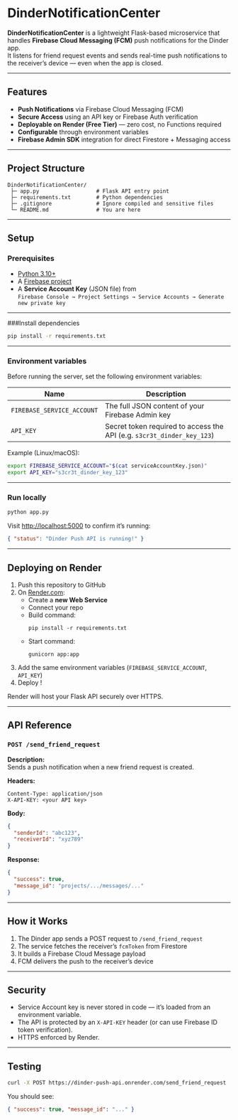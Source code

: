 # DinderNotificationCenter

**DinderNotificationCenter** is a lightweight Flask-based microservice that handles **Firebase Cloud Messaging (FCM)** push notifications for the Dinder app.  
It listens for friend request events and sends real-time push notifications to the receiver’s device — even when the app is closed.

---

## Features

- **Push Notifications** via Firebase Cloud Messaging (FCM)  
- **Secure Access** using an API key or Firebase Auth verification  
- **Deployable on Render (Free Tier)** — zero cost, no Functions required  
- **Configurable** through environment variables  
- **Firebase Admin SDK** integration for direct Firestore + Messaging access  

---

## Project Structure

```
DinderNotificationCenter/
 ├─ app.py                  # Flask API entry point
 ├─ requirements.txt        # Python dependencies
 ├─ .gitignore              # Ignore compiled and sensitive files
 └─ README.md               # You are here
```

---

## Setup

### Prerequisites

- [Python 3.10+](https://www.python.org/)
- A [Firebase project](https://console.firebase.google.com/)
- A **Service Account Key** (JSON file) from  
  `Firebase Console → Project Settings → Service Accounts → Generate new private key`

---

###Install dependencies

```bash
pip install -r requirements.txt
```

---

###  ️Environment variables

Before running the server, set the following environment variables:

| Name | Description |
|------|--------------|
| `FIREBASE_SERVICE_ACCOUNT` | The full JSON content of your Firebase Admin key |
| `API_KEY` | Secret token required to access the API (e.g. `s3cr3t_dinder_key_123`) |

Example (Linux/macOS):
```bash
export FIREBASE_SERVICE_ACCOUNT="$(cat serviceAccountKey.json)"
export API_KEY="s3cr3t_dinder_key_123"
```

---

### Run locally

```bash
python app.py
```

Visit [http://localhost:5000](http://localhost:5000) to confirm it’s running:
```json
{ "status": "Dinder Push API is running!" }
```

---

## Deploying on Render

1. Push this repository to GitHub  
2. On [Render.com](https://render.com):
   - Create a **new Web Service**
   - Connect your repo
   - Build command:  
     ```
     pip install -r requirements.txt
     ```
   - Start command:  
     ```
     gunicorn app:app
     ```
3. Add the same environment variables (`FIREBASE_SERVICE_ACCOUNT`, `API_KEY`)
4. Deploy !  

Render will host your Flask API securely over HTTPS.

---

## API Reference

### `POST /send_friend_request`

**Description:**  
Sends a push notification when a new friend request is created.

**Headers:**
```
Content-Type: application/json
X-API-KEY: <your API key>
```

**Body:**
```json
{
  "senderId": "abc123",
  "receiverId": "xyz789"
}
```

**Response:**
```json
{
  "success": true,
  "message_id": "projects/.../messages/..."
}
```

---

## How it Works

1. The Dinder app sends a POST request to `/send_friend_request`
2. The service fetches the receiver’s `fcmToken` from Firestore
3. It builds a Firebase Cloud Message payload
4. FCM delivers the push to the receiver’s device

---

## Security

- Service Account key is never stored in code — it’s loaded from an environment variable.  
- The API is protected by an `X-API-KEY` header (or can use Firebase ID token verification).  
- HTTPS enforced by Render.  

---

## Testing

```bash
curl -X POST https://dinder-push-api.onrender.com/send_friend_request   -H "Content-Type: application/json"   -H "X-API-KEY: s3cr3t_dinder_key_123"   -d '{"senderId":"user1","receiverId":"user2"}'
```

You should see:
```json
{ "success": true, "message_id": "..." }
```

